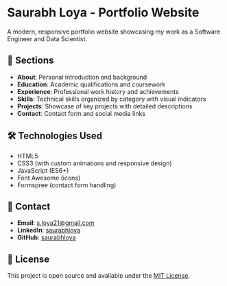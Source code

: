 # Saurabh Loya - Portfolio Website

A modern, responsive portfolio website showcasing my work as a Software Engineer and Data Scientist.

## 📱 Sections

- **About**: Personal introduction and background
- **Education**: Academic qualifications and coursework
- **Experience**: Professional work history and achievements
- **Skills**: Technical skills organized by category with visual indicators
- **Projects**: Showcase of key projects with detailed descriptions
- **Contact**: Contact form and social media links

## 🛠️ Technologies Used

- HTML5
- CSS3 (with custom animations and responsive design)
- JavaScript (ES6+)
- Font Awesome (icons)
- Formspree (contact form handling)

## 📧 Contact

- **Email**: s.loya21@gmail.com
- **LinkedIn**: [saurabhloya](https://www.linkedin.com/in/saurabhloya)
- **GitHub**: [saurabhloya](https://github.com/saurabhloya)

## 📄 License

This project is open source and available under the [MIT License](LICENSE).
